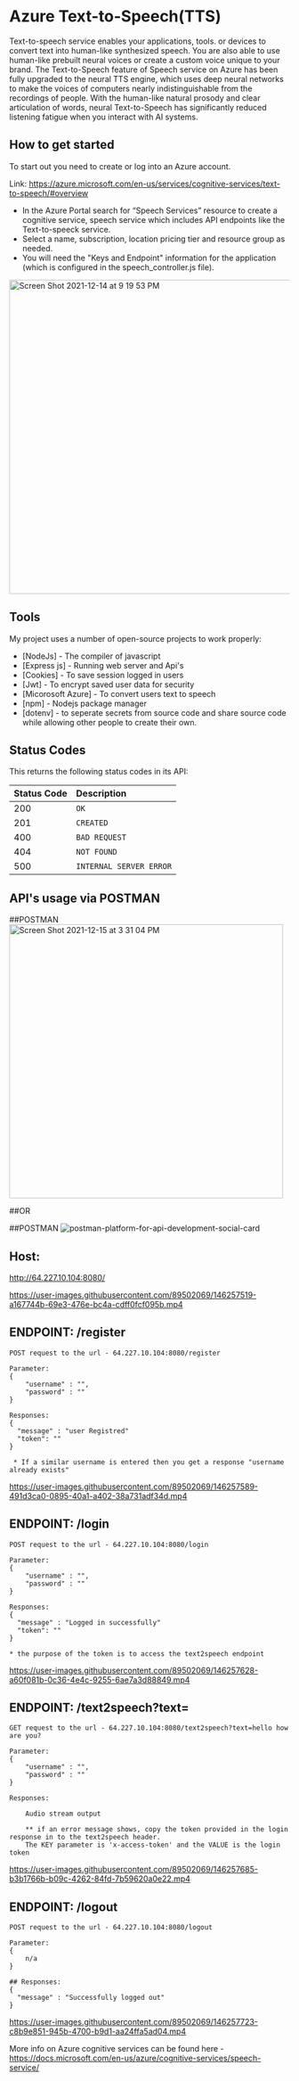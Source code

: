 # Azure Text-to-Speech(TTS) 
Text-to-speech service enables your applications, tools. or devices to convert text into human-like synthesized speech. You are also able to use human-like prebuilt neural voices or create a custom voice unique to your brand. The Text-to-Speech feature of Speech service on Azure has been fully upgraded to the neural TTS engine, which uses deep neural networks to make the voices of computers nearly indistinguishable from the recordings of people. With the human-like natural prosody and clear articulation of words, neural Text-to-Speech has significantly reduced listening fatigue when you interact with AI systems.

## How to get started
To start out you need to create or log into an Azure account. 

Link: https://azure.microsoft.com/en-us/services/cognitive-services/text-to-speech/#overview

- In the Azure Portal search for “Speech Services” resource to create a cognitive service, speech service which includes API endpoints like the Text-to-speeck service.
- Select a name, subscription, location pricing tier and resource group as needed.
- You will need the "Keys and Endpoint" information for the application (which is configured in the speech_controller.js file).

<img width="564" alt="Screen Shot 2021-12-14 at 9 19 53 PM" src="https://user-images.githubusercontent.com/89502069/146111101-c9d34f5f-3943-4a1a-addd-beea826f7a1e.png">



## Tools
My project uses a number of open-source projects to work properly:

- [NodeJs] - The compiler of javascript
- [Express js] - Running web server and Api's
- [Cookies] - To save session logged in users
- [Jwt] - To encrypt saved user data for security 
- [Micorosoft Azure] - To convert users text to speech
- [npm] - Nodejs package manager
- [dotenv] - to seperate secrets from source code and share source code while allowing other people to create their own.

## Status Codes
This returns the following status codes in its API:

| Status Code | Description |
| :--- | :--- |
| 200 | `OK` |
| 201 | `CREATED` |
| 400 | `BAD REQUEST` |
| 404 | `NOT FOUND` |
| 500 | `INTERNAL SERVER ERROR` |

## API's usage via POSTMAN

##POSTMAN  <img width="492" alt="Screen Shot 2021-12-15 at 3 31 04 PM" src="https://user-images.githubusercontent.com/89502069/146260649-3c0dfbea-0b96-4d24-9ba5-5ef2236a88a6.png">


##OR


##POSTMAN ![postman-platform-for-api-development-social-card](https://user-images.githubusercontent.com/89502069/146260718-9c58e684-4da7-47b4-83ff-ec478e312de7.jpeg)





## Host:

http://64.227.10.104:8080/



https://user-images.githubusercontent.com/89502069/146257519-a167744b-69e3-476e-bc4a-cdff0fcf095b.mp4




## ENDPOINT: /register
  
```
POST request to the url - 64.227.10.104:8080/register

Parameter: 
{
    "username" : "",
    "password" : ""
}

Responses:
{
  "message" : "user Registred"
  "token": ""
}

 * If a similar username is entered then you get a response "username already exists"

```


https://user-images.githubusercontent.com/89502069/146257589-491d3ca0-0895-40a1-a402-38a731adf34d.mp4



## ENDPOINT: /login

```
POST request to the url - 64.227.10.104:8080/login

Parameter:
{
    "username" : "",
    "password" : ""
}

Responses:
{
  "message" : "Logged in successfully"
  "token": ""
}

* the purpose of the token is to access the text2speech endpoint 

```



https://user-images.githubusercontent.com/89502069/146257628-a60f081b-0c36-4e4c-9255-6ae7a3d88849.mp4



## ENDPOINT: /text2speech?text=

```
GET request to the url - 64.227.10.104:8080/text2speech?text=hello how are you?

Parameter: 
{
    "username" : "",
    "password" : ""
}

Responses:

    Audio stream output
    
    ** if an error message shows, copy the token provided in the login response in to the text2speech header. 
    The KEY parameter is 'x-access-token' and the VALUE is the login token
```



https://user-images.githubusercontent.com/89502069/146257685-b3b1766b-b09c-4262-84fd-7b59620a0e22.mp4




## ENDPOINT: /logout 
 
```
POST request to the url - 64.227.10.104:8080/logout

Parameter: 
{
    n/a
}

## Responses:
{
  "message" : "Successfully logged out"
}
```



https://user-images.githubusercontent.com/89502069/146257723-c8b9e851-945b-4700-b9d1-aa24ffa5ad04.mp4




More info on Azure cognitive services can be found here - https://docs.microsoft.com/en-us/azure/cognitive-services/speech-service/

